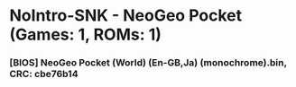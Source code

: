# NoIntro-SNK - NeoGeo Pocket (Games: 1, ROMs: 1)
### [BIOS] NeoGeo Pocket (World) (En-GB,Ja) (monochrome).bin, CRC: cbe76b14
